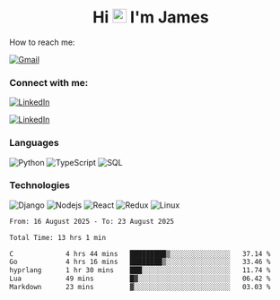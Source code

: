 <h1 align="center">
Hi <img src="https://media.giphy.com/media/hvRJCLFzcasrR4ia7z/giphy.gif" width="25px"> I'm James
</h1>

How to reach me:

<a href="mailto:NjihiaKiongo@gmail.com">

![Gmail](https://img.shields.io/badge/%20NjihiaKiongo@gmail.com%20-000?style=for-the-badge&logo=Gmail)

</a>

<h3 align="left">Connect with me:</h3>
<a href="https://www.linkedin.com/in/jameskiongo/">
  
![LinkedIn](https://img.shields.io/badge/%20LinkedIn%20-000?style=for-the-badge&logo=LinkedIn)
  
</a>

<a href="https://kiongo.vercel.app/" target="_blank">
  
![LinkedIn](https://img.shields.io/badge/%20Portfolio%20-000?style=for-the-badge&logo=LinkedIn)

</a>




### Languages

![Python](https://img.shields.io/badge/%20Python%20-000?style=for-the-badge&logo=Python)
![TypeScript](https://img.shields.io/badge/%20TypeScript%20-000?style=for-the-badge&logo=TypeScript)
![SQL](https://img.shields.io/badge/%20SQL%20-000?style=for-the-badge&logo=MySQL)



### Technologies

![Django](https://img.shields.io/badge/%20Django%20-000?style=for-the-badge&logo=Django)
![Nodejs](https://img.shields.io/badge/%20Node.js%20-000?style=for-the-badge&logo=Node.js)
![React](https://img.shields.io/badge/%20React%20-000?style=for-the-badge&logo=React)
![Redux](https://img.shields.io/badge/%20Redux%20-000?style=for-the-badge&logo=Redux)
![Linux](https://img.shields.io/badge/%20Linux%20-000?style=for-the-badge&logo=Linux)

<!--START_SECTION:waka-->

```txt
From: 16 August 2025 - To: 23 August 2025

Total Time: 13 hrs 1 min

C             4 hrs 44 mins   █████████▒░░░░░░░░░░░░░░░   37.14 %
Go            4 hrs 16 mins   ████████▒░░░░░░░░░░░░░░░░   33.46 %
hyprlang      1 hr 30 mins    ███░░░░░░░░░░░░░░░░░░░░░░   11.74 %
Lua           49 mins         █▓░░░░░░░░░░░░░░░░░░░░░░░   06.42 %
Markdown      23 mins         ▓░░░░░░░░░░░░░░░░░░░░░░░░   03.03 %
```

<!--END_SECTION:waka-->






